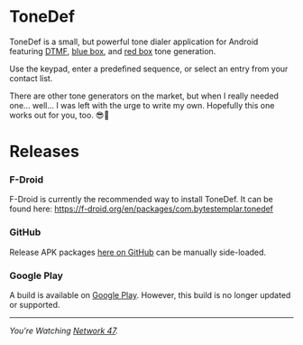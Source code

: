 ToneDef
=======
ToneDef is a small, but powerful tone dialer application for Android featuring [DTMF](https://en.wikipedia.org/wiki/Dual-tone_multi-frequency_signaling), [blue box](https://en.wikipedia.org/wiki/Blue_box), and [red box](https://en.wikipedia.org/wiki/Red_box_(phreaking)) tone generation. 

Use the keypad, enter a predefined sequence, or select an entry from your contact list.

There are other tone generators on the market, but when I really needed one... well... I was left with the urge to write my own. Hopefully this one works out for you, too. 😎🥃

# Releases

### F-Droid
F-Droid is currently the recommended way to install ToneDef. It can be found here: https://f-droid.org/en/packages/com.bytestemplar.tonedef

### GitHub
Release APK packages [here on GitHub](https://github.com/Fortyseven/ToneDef/releases) can be manually side-loaded.  

### Google Play
A build is available on [Google Play](https://play.google.com/store/apps/details?id=com.bytestemplar.tonedef). However, this build is no longer updated or supported. 

---
_You're Watching [Network 47](https://Network47.xyz/)._